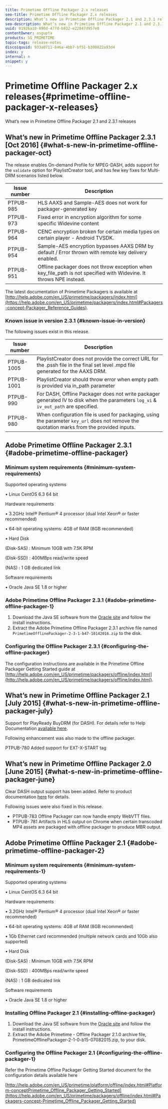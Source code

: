 ```yaml
---
title: Primetime Offline Packager 2.x releases
seo-title: Primetime Offline Packager 2.x releases
description: What’s new in Primetime Offline Packager 2.1 and 2.3.1 releases
seo-description: What’s new in Primetime Offline Packager 2.1 and 2.3.1 releases
uuid: 01926a10-890d-477d-b832-e22847d957e0
contentOwner: asgupta
products: SG_PRIMETIME
topic-tags: release-notes
discoiquuid: 933a0711-846a-4bb7-bf51-b300822a93d4
index: y
internal: n
snippet: y
---
```


# Primetime Offline Packager 2.x releases{#primetime-offline-packager-x-releases}

What’s new in Primetime Offline Packager 2.1 and 2.3.1 releases

## What’s new in Primetime Offline Packager 2.3.1 [Oct 2016]  {#what-s-new-in-primetime-offline-packager-oct}

The release enables On-demand Profile for MPEG-DASH, adds support for the `validate` option for PlaylistCreator tool, and has few key fixes for Multi-DRM scenarios listed below.

| **Issue number** |**Description** |
|---|---|
| PTPUB-985 |HLS AAXS and Sample-AES does not work for packager-generated key |
| PTPUB-973 |Fixed error in encryption algorithm for some specific Widevine content |
| PTPUB-964 |CENC encryption broken for certain media types on certain player - Android TVSDK. |
| PTPUB-954 |Sample-AES encryption bypasses AAXS DRM by default / Error thrown with remote key delivery enabled. |
| PTPUB-951 |Offline packager does not throw exception when key_file_path is not specified with Widevine. It throws NPE instead. |

The latest documentation of Primetime Packagers is available at [http://help.adobe.com/en_US/primetime/packagers/index.html](https://help.adobe.com/en_US/primetime/packagers/index.html#Packagers-concept-Packager_Reference_Guides).

### Known issue in version 2.3.1  {#known-issue-in-version}

The following issues exist in this release.

| **Issue number** |**Description** |
|---|---|
| PTPUB-1005 |PlaylistCreator does not provide the correct URL for the .pssh file in the final set level .mpd file generated for the AAXS DRM. |
| PTPUB-1001 |PlaylistCreator should throw error when empty path is provided via in_path parameter |
| PTPUB-990 |For DASH, Offline Packager does not write packager generated IV to disk when the parameters `log_vi` & `iv_out_path` are specified. |
| PTPUB-980 |When configuration file is used for packaging, using the parameter `key_url` does not remove the quotation marks from the provided inputs. |

## Adobe Primetime Offline Packager 2.3.1 {#adobe-primetime-offline-packager}

### Minimum system requirements {#minimum-system-requirements}

Supported operating systems

• Linux CentOS 6.3 64 bit

Hardware requirements

• 3.2GHz Intel® Pentium® 4 processor (dual Intel Xeon® or faster recommended)

• 64-bit operating systems: 4GB of RAM (8GB recommended)

• Hard Disk

(Disk-SAS) : Minimum 10GB with 7.5K RPM

(Disk-SSD) : 400MBps read/write speed

(NAS) : 1 GB dedicated link

Software requirements

• Oracle Java SE 1.8 or higher

### Adobe Primetime Offline Packager 2.3.1 {#adobe-primetime-offline-packager-1}

1. Download the Java SE software from the [Oracle site](http://www.oracle.com/technetwork/java/javase/downloads/index.html) and follow the install instructions.
1. Extract the Adobe Primetime Offline Packager 2.3.1 archive file named `PrimetimeOfflinePackager-2-3-1-b47-10142016.zip` to the disk.

### Configuring the Offline Packager 2.3.1 {#configuring-the-offline-packager}

The configuration instructions are available in the Primetime Offline Packager Getting Started guide at [http://help.adobe.com/en_US/primetime/packagers/offline/index.html](http://help.adobe.com/en_US/primetime/packagers/offline/index.html).

## What’s new in Primetime Offline Packager 2.1 [July 2015] {#what-s-new-in-primetime-offline-packager-july}

Support for PlayReady BuyDRM (for DASH). For details refer to Help Documentation [available here](https://help.adobe.com/en_US/primetime/packagers/offline/index.html#Packagers-concept-Primetime_Offline_Packager_Getting_Started).

Following enhancement was also made to the offline packager.

PTPUB-780 Added support for EXT-X-START tag

## What’s new in Primetime Offline Packager 2.0 [June 2015] {#what-s-new-in-primetime-offline-packager-june}

Clear DASH output support has been added. Refer to product documentation [here](https://help.adobe.com/en_US/primetime/packagers/offline/index.html#Packagers-concept-Primetime_Offline_Packager_Getting_Started) for details.

Following issues were also fixed in this release.

* PTPUB-783 Offline Packager can now handle empty WebVTT files.
* PTPUB- 781 Artifacts in HLS output on Chrome when certain transcoded MP4 assets are packaged with offline packager to produce MBR output.

## Adobe Primetime Offline Packager 2.1 {#adobe-primetime-offline-packager-2}

### Minimum system requirements {#minimum-system-requirements-1}

Supported operating systems

• Linux CentOS 6.3 64 bit

Hardware requirements

• 3.2GHz Intel® Pentium® 4 processor (dual Intel Xeon® or faster recommended)

• 64-bit operating systems: 4GB of RAM (8GB recommended)

• 1Gb Ethernet card recommended (multiple network cards and 10Gb also supported)

• Hard Disk

(Disk-SAS) : Minimum 10GB with 7.5K RPM

(Disk-SSD) : 400MBps read/write speed

(NAS) : 1 GB dedicated link

Software requirements

• Oracle Java SE 1.8 or higher

### Installing Offline Packager 2.1 {#installing-offline-packager}

1. Download the Java SE software from the [Oracle site](http://www.oracle.com/technetwork/java/javase/downloads/index.html) and follow the install instructions. 
1. Extract the Adobe Primetime - Offline Packager 2.1.0 archive file, PrimetimeOfflinePackager-2-1-0-b15-07082015.zip, to your disk.

### Configuring the Offline Packager 2.1 {#configuring-the-offline-packager-1}

Refer the Primetime Offline Packager Getting Started document for the configuration details available here

[http://help.adobe.com/en_US/primetime/platform/offline/index.html#Platform-conceptPrimetime_Offline_Packager_Getting_Started](https://help.adobe.com/en_US/primetime/packagers/offline/index.html#Packagers-concept-Primetime_Offline_Packager_Getting_Started)
